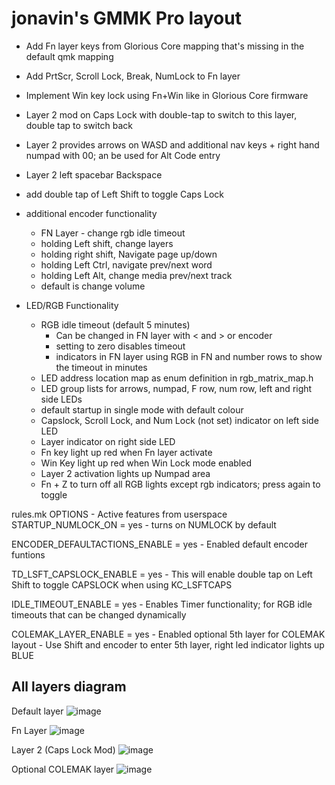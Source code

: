 # jonavin's GMMK Pro layout

- Add Fn layer keys from Glorious Core mapping that's missing in the default qmk mapping
- Add PrtScr, Scroll Lock, Break, NumLock to Fn layer
- Implement Win key lock using Fn+Win like in Glorious Core firmware
- Layer 2 mod on Caps Lock with double-tap to switch to this layer, double tap to switch back
- Layer 2 provides arrows on WASD and additional nav keys + right hand numpad with 00; an be used for Alt Code entry
- Layer 2 left spacebar Backspace
- add double tap of Left Shift to toggle Caps Lock
- additional encoder functionality
    - FN Layer - change rgb idle timeout
    - holding Left shift, change layers
    - holding right shift, Navigate page up/down
    - holding Left Ctrl, navigate prev/next word
    - holding Left Alt, change media prev/next track
    - default is change volume
    
- LED/RGB Functionality
    - RGB idle timeout (default 5 minutes)
        - Can be changed in FN layer with < and > or encoder
        - setting to zero disables timeout
        - indicators in FN layer using RGB in FN and number rows to show the timeout in minutes
    - LED address location map as enum definition in rgb_matrix_map.h
    - LED group lists for arrows, numpad, F row, num row, left and right side LEDs
    - default startup in single mode with default colour 
    - Capslock, Scroll Lock, and Num Lock (not set) indicator on left side LED
    - Layer indicator on right side LED
    - Fn key light up red when Fn layer activate
    - Win Key light up red when Win Lock mode enabled
    - Layer 2 activation lights up Numpad area
    - Fn + Z to turn off all RGB lights except rgb indicators; press again to toggle

rules.mk OPTIONS - Active features from userspace
STARTUP_NUMLOCK_ON = yes
    - turns on NUMLOCK by default

ENCODER_DEFAULTACTIONS_ENABLE = yes
    - Enabled default encoder funtions
  
TD_LSFT_CAPSLOCK_ENABLE = yes
    - This will enable double tap on Left Shift to toggle CAPSLOCK when using KC_LSFTCAPS

IDLE_TIMEOUT_ENABLE = yes
    - Enables Timer functionality; for RGB idle timeouts that can be changed dynamically

COLEMAK_LAYER_ENABLE = yes
    - Enabled optional 5th layer for COLEMAK layout
    - Use Shift and encoder to enter 5th layer, right led indicator lights up BLUE
    
## All layers diagram
Default layer
![image](https://user-images.githubusercontent.com/71780717/124177658-82324880-da7e-11eb-9421-b69100131062.png)

Fn Layer
![image](https://user-images.githubusercontent.com/71780717/126086069-bc539ffc-3ab6-4ebb-9bef-5005f8add294.png)

Layer 2 (Caps Lock Mod)
![image](https://user-images.githubusercontent.com/71780717/124177683-8b231a00-da7e-11eb-9434-e2475f679a54.png)

Optional COLEMAK layer
![image](https://user-images.githubusercontent.com/71780717/131235050-980d2f54-2d23-4ae8-a83f-9fcdbe60d6cb.png)
